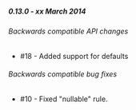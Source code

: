 ##### 0.13.0 - xx March 2014

###### Backwards compatible API changes
- #18 - Added support for defaults

###### Backwards compatible bug fixes
- #10 - Fixed "nullable" rule.
